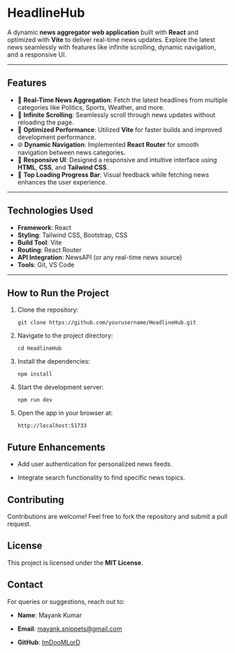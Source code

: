 # **HeadlineHub**  
A dynamic **news aggregator web application** built with **React** and optimized with **Vite** to deliver real-time news updates. Explore the latest news seamlessly with features like infinite scrolling, dynamic navigation, and a responsive UI.


---


## **Features**  
- 📰 **Real-Time News Aggregation**: Fetch the latest headlines from multiple categories like Politics, Sports, Weather, and more.  
- 🔄 **Infinite Scrolling**: Seamlessly scroll through news updates without reloading the page.  
- 🚀 **Optimized Performance**: Utilized **Vite** for faster builds and improved development performance.  
- 🌐 **Dynamic Navigation**: Implemented **React Router** for smooth navigation between news categories.  
- 📱 **Responsive UI**: Designed a responsive and intuitive interface using **HTML**, **CSS**, and **Tailwind CSS**.  
- 🎨 **Top Loading Progress Bar**: Visual feedback while fetching news enhances the user experience.  


---


## **Technologies Used**  
- **Framework**: React  
- **Styling**: Tailwind CSS, Bootstrap, CSS  
- **Build Tool**: Vite  
- **Routing**: React Router  
- **API Integration**: NewsAPI (or any real-time news source)  
- **Tools**: Git, VS Code  


---


## **How to Run the Project**  
1. Clone the repository:  
   
      `git clone https://github.com/yourusername/HeadlineHub.git`


2. Navigate to the project directory:

      `cd HeadlineHub`


3. Install the dependencies:


      `npm install`


4. Start the development server:


      `npm run dev`

5. Open the app in your browser at:


      `http://localhost:51733`


**Future Enhancements**
-----------------------

*   Add user authentication for personalized news feeds.
    
*   Integrate search functionality to find specific news topics.
    

**Contributing**
----------------

Contributions are welcome! Feel free to fork the repository and submit a pull request.

**License**
-----------

This project is licensed under the **MIT License**.

**Contact**
-----------

For queries or suggestions, reach out to:

*   **Name**: Mayank Kumar
    
*   **Email**: mayank.snippets@gmail.com
    
*   **GitHub**: [ImDooMLorD](https://github.com/ImDooMLorD)
